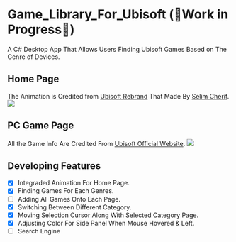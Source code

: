 # Game_Library_For_Ubisoft (:construction:Work in Progress:construction:)
A C# Desktop App That Allows Users Finding Ubisoft Games Based on The Genre of Devices. 

## Home Page
The Animation is Credited from [Ubisoft Rebrand](https://dribbble.com/shots/3581220-Ubisoft-Rebrand) That Made By [Selim Cherif](https://dribbble.com/selimcherif).
![](https://github.com/LeviIsAwesome/Game_Library_For_Ubisoft/blob/master/image/home_page.gif)

## PC Game Page
All the Game Info Are Credited From [Ubisoft Official Website](https://www.ubisoft.com/en-ca/).
![](https://github.com/LeviIsAwesome/Game_Library_For_Ubisoft/blob/master/image/pc_to_home.gif)

## Developing Features 
- [x] Integraded Animation For Home Page.
- [x] Finding Games For Each Genres.
- [ ] Adding All Games Onto Each Page.
- [x] Switching Between Different Category.
- [x] Moving Selection Cursor Along With Selected Category Page.
- [x] Adjusting Color For Side Panel When Mouse Hovered & Left.
- [ ] Search Engine
